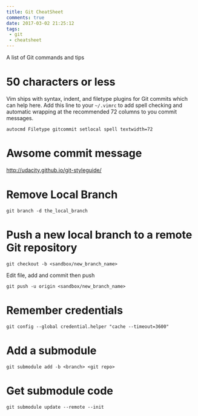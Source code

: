 ```yaml
---
title: Git CheatSheet
comments: true
date: 2017-03-02 21:25:12
tags:
 - git
 - cheatsheet
---
```

A list of Git commands and tips
<!-- more -->
# 50 characters or less
Vim ships with syntax, indent, and filetype plugins for Git commits which can help here.
Add this line to your `~/.vimrc` to add spell checking and automatic wrapping at the recommended 72 columns to you commit messages.
```
autocmd Filetype gitcommit setlocal spell textwidth=72
```
# Awsome commit message 
http://udacity.github.io/git-styleguide/ 

# Remove Local Branch
```
git branch -d the_local_branch
```

# Push a new local branch to a remote Git repository
```
git checkout -b <sandbox/new_branch_name>
```
Edit file, add and commit then push
```
git push -u origin <sandbox/new_branch_name>
```
# Remember credentials
```
git config --global credential.helper "cache --timeout=3600"
```

# Add a submodule
```
git submodule add -b <branch> <git repo>
```
# Get submodule code
```
git submodule update --remote --init
```

